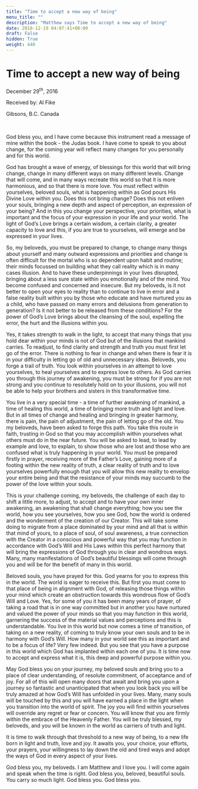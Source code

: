 ```yaml
---
title: "Time to accept a new way of being"
menu_title: ""
description: "Matthew says Time to accept a new way of being"
date: 2018-12-19 04:07:41+00:00
draft: False
hidden: True
weight: 440
---
```

# Time to accept a new way of being

December 29<sup>th</sup>, 2016

Received by: Al Fike

Gibsons, B.C. Canada

 

God bless you, and I have come because this instrument read a message of mine within the book - the Judas book. I have come to speak to you about change, for the coming year will reflect many changes for you personally and for this world. 

God has brought a wave of energy, of blessings for this world that will bring change, change in many different ways on many different levels. Change that will come, and in many ways recreate this world so that it is more harmonious, and so that there is more love. You must reflect within yourselves, beloved souls, what is happening within as God pours His Divine Love within you. Does this not bring change? Does this not enliven your souls, bringing a new depth and aspect of perception, an expression of your being? And in this you change your perspective, your priorities, what is important and the focus of your expression in your life and your world. The light of God’s Love brings a certain wisdom, a certain clarity, a greater capacity to love and this, if you are true to yourselves, will emerge and be expressed in your lives. 

So, my beloveds, you must be prepared to change, to change many things about yourself and many outward expressions and priorities and change is often difficult for the mortal who is so dependent upon habit and routine; their minds focussed on building what they call reality which is in many cases illusion. And to have these underpinnings in your lives disrupted, bringing about a less sure state within you emotionally and of the mind. You become confused and concerned and insecure. But my beloveds, is it not better to open your eyes to reality than to continue to live in error and a false reality built within you by those who educate and have nurtured you as a child, who have passed on many errors and delusions from generation to generation? Is it not better to be released from these conditions? For the power of God’s Love brings about the cleansing of the soul, expelling the error, the hurt and the illusions within you. 

Yes, it takes strength to walk in the light, to accept that many things that you hold dear within your minds is not of God but of the illusions that mankind carries. To readjust, to find clarity and strength and truth you must first let go of the error. There is nothing to fear in change and when there is fear it is in your difficulty in letting go of old and unnecessary ideas. Beloveds, you forge a trail of truth. You look within yourselves in an attempt to love yourselves, to heal yourselves and to express love to others. As God carries you through this journey of awakening, you must be strong for if you are not strong and you continue to resolutely hold on to your illusions, you will not be able to help your brothers and sisters in this transformative time. 

You live in a very special time -  a time of further awakening of mankind, a time of healing this world, a time of bringing more truth and light and love. But in all times of change and healing and bringing in greater harmony, there is pain, the pain of adjustment, the pain of letting go of the old. You my beloveds, have been asked to forge this path. You take this route in faith, trusting in God so that you may accomplish within yourselves what others must do in the near future. You will be asked to lead, to lead by example and love, to explain, to show those who are lost and those who are confused what is truly happening in your world. You must be prepared firstly in prayer, receiving more of the Father’s Love, gaining more of a footing within the new reality of truth, a clear reality of truth and to love yourselves powerfully enough that you will allow this new reality to envelop your entire being and that the resistance of your minds may succumb to the power of the love within your souls.

This is your challenge coming, my beloveds, the challenge of each day to shift a little more, to adjust, to accept and to have your own inner awakening, an awakening that shall change everything; how you see the world, how you see yourselves, how you see God, how the world is ordered and the wonderment of the creation of our Creator. This will take some doing to migrate from a place dominated by your mind and all that is within that mind of yours, to a place of soul, of soul awareness, a true connection with the Creator in a conscious and powerful way that you may function in accordance with God’s Will and His Laws within this perfect harmony that will bring the expressions of God through you in clear and wondrous ways. Many, many manifestations of God’s beautiful blessings will come through you and will be for the benefit of many in this world. 

Beloved souls, you have prayed for this. God yearns for you to express this in the world. The world is eager to receive this. But first you must come to that place of being in alignment with God, of releasing those things within your mind which create an obstruction towards this wondrous flow of God’s Will and Love. Yes, for some of you it has been many years of prayer, of taking a road that is in one way committed but in another you have nurtured and valued the power of your minds so that you may function in this world, garnering the success of the material values and perceptions and this is understandable. You live in this world but now comes a time of transition, of taking on a new reality, of coming to truly know your own souls and to be in harmony with God’s Will. How many in your world see this as important and to be a focus of life? Very few indeed. But you see that you have a purpose in this world which God has implanted within each one of you. It is time now to accept and express what it is, this deep and powerful purpose within you.

May God bless you on your journey, my beloved souls and bring you to a place of clear understanding, of resolute commitment, of acceptance and of joy. For all of this will open many doors that await and bring you upon a journey so fantastic and unanticipated that when you look back you will be truly amazed at how God’s Will has unfolded in your lives. Many, many souls will be touched by this and you will have earned a place in the light when you transition into the world of spirit. The joy you will find within yourselves will override any regret or fear or concern. You will know that you are firmly within the embrace of the Heavenly Father. You will be truly blessed, my beloveds, and you will be known in the world as carriers of truth and light. 

It is time to walk through that threshold to a new way of being, to a new life born in light and truth, love and joy. It awaits you, your choice, your efforts, your prayers, your willingness to lay down the old and tired ways and adopt the ways of God in every aspect of your lives. 

God bless you, my beloveds. I am Matthew and I love you. I will come again and speak when the time is right. God bless you, beloved, beautiful souls. You carry so much light. God bless you. God bless you.